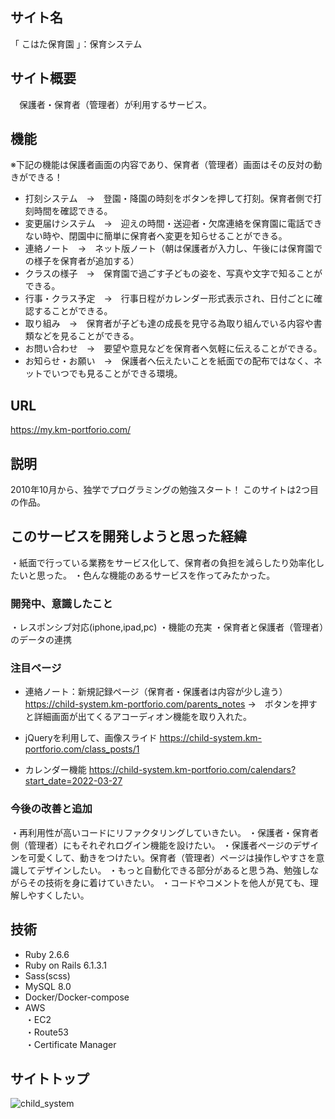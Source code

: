 ## サイト名
「 こはた保育園 」：保育システム

## サイト概要
　保護者・保育者（管理者）が利用するサービス。
 
## 機能
※下記の機能は保護者画面の内容であり、保育者（管理者）画面はその反対の動きができる！

* 打刻システム　→　登園・降園の時刻をボタンを押して打刻。保育者側で打刻時間を確認できる。
* 変更届けシステム　→　迎えの時間・送迎者・欠席連絡を保育園に電話できない時や、閉園中に簡単に保育者へ変更を知らせることができる。
* 連絡ノート　→　ネット版ノート（朝は保護者が入力し、午後には保育園での様子を保育者が追加する）
* クラスの様子　→　保育園で過ごす子どもの姿を、写真や文字で知ることができる。
* 行事・クラス予定　→　行事日程がカレンダー形式表示され、日付ごとに確認することができる。
* 取り組み　→　保育者が子ども達の成長を見守る為取り組んでいる内容や書類などを見ることができる。
* お問い合わせ　→　要望や意見などを保育者へ気軽に伝えることができる。
* お知らせ・お願い　→　保護者へ伝えたいことを紙面での配布ではなく、ネットでいつでも見ることができる環境。

## URL
https://my.km-portforio.com/

## 説明
2010年10月から、独学でプログラミングの勉強スタート！
このサイトは2つ目の作品。

## このサービスを開発しようと思った経緯
・紙面で行っている業務をサービス化して、保育者の負担を減らしたり効率化したいと思った。
・色んな機能のあるサービスを作ってみたかった。

### 開発中、意識したこと
・レスポンシブ対応(iphone,ipad,pc)
・機能の充実
・保育者と保護者（管理者）のデータの連携

### 注目ページ
* 連絡ノート：新規記録ページ（保育者・保護者は内容が少し違う）
https://child-system.km-portforio.com/parents_notes
→　ボタンを押すと詳細画面が出てくるアコーディオン機能を取り入れた。

* jQueryを利用して、画像スライド
https://child-system.km-portforio.com/class_posts/1

* カレンダー機能
https://child-system.km-portforio.com/calendars?start_date=2022-03-27

### 今後の改善と追加
・再利用性が高いコードにリファクタリングしていきたい。
・保護者・保育者側（管理者）にもそれぞれログイン機能を設けたい。
・保護者ページのデザインを可愛くして、動きをつけたい。保育者（管理者）ページは操作しやすさを意識してデザインしたい。
・もっと自動化できる部分があると思う為、勉強しながらその技術を身に着けていきたい。
・コードやコメントを他人が見ても、理解しやすくしたい。

## 技術

* Ruby 2.6.6
* Ruby on Rails 6.1.3.1
* Sass(scss)
* MySQL  8.0
* Docker/Docker-compose 
* AWS  
・EC2  
・Route53  
・Certificate Manager

## サイトトップ
![child_system](https://user-images.githubusercontent.com/76243106/165857243-7a535b17-7226-4cee-abf9-589d96960614.png)

